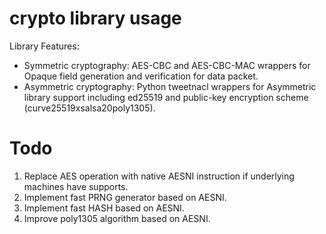 crypto library usage
=====

Library Features:

- Symmetric cryptography: AES-CBC and AES-CBC-MAC wrappers for Opaque field generation and verification for data packet.
- Asymmetric cryptography: Python tweetnacl wrappers for Asymmetric library support including ed25519 and public-key encryption scheme (curve25519xsalsa20poly1305).


Todo
========
1. Replace AES operation with native AESNI instruction if underlying machines have supports.
2. Implement fast PRNG generator based on AESNI.
3. Implement fast HASH based on AESNI.
4. Improve poly1305 algorithm based on AESNI.
